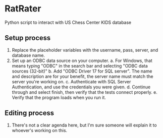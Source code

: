 # RatRater
Python script to interact with US Chess Center KIDS database

## Setup process
1. Replace the placeholder variables with the username, pass, server, and database name. 
2. Set up an ODBC data source on your computer.
  a. For Windows, that means typing "ODBC" in the search bar and selecting "ODBC data sources (32-bit)"
  b. Add "ODBC Driver 17 for SQL server". The name and description are for your benefit, the server name must match the server you're working on.
  c. Authenticate with SQL Server Authentication, and use the credentials you were given. 
  d. Continue through and select finish, then verify that the tests connect properly.
  e. Verify that the program loads when you run it.
  
## Editing process
1. There's not a clear agenda here, but I'm sure someone will explain it to whoever's working on this.
